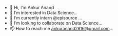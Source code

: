 - 👋 Hi, I’m Ankur Anand
- 👀 I’m interested in Data Science...
- 🌱 I’m currently intern @episource ...
- 💞️ I’m looking to collaborate on Data Science...
- 📫 How to reach me ankuranand2816@gmail.com...

<!---
ankuranand2816/ankuranand2816 is a ✨ special ✨ repository because its `README.md` (this file) appears on your GitHub profile.
You can click the Preview link to take a look at your changes.
--->
